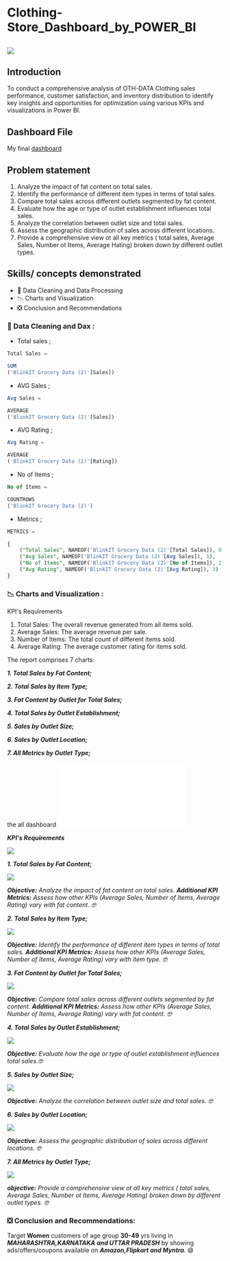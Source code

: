 # Clothing-Store_Dashboard_by_POWER_BI

![](https://github.com/Othmane-data/Clothing-Store_Dashboard_by_POWER_BI/blob/main/MY-OTH-DATA.pbix)
---
## Introduction

To conduct a comprehensive analysis of OTH-DATA Clothing sales performance, customer satisfaction, and inventory distribution to identify key insights and opportunities for optimization using various KPIs and visualizations in Power BI.

## Dashboard File

My final [dashboard](OTH-DATA.pdf)

## Problem statement

1. Analyze the impact of fat content on total sales.
2. Identify the performance of different item types in terms of total sales.
3. Compare total sales across different outlets segmented by fat content.
4. Evaluate how the age or type of outlet establishment influences total sales.
5. Analyze the correlation between outlet size and total sales. 
6. Assess the geographic distribution of sales across different locations. 
7. Provide a comprehensive view ot all key metrics ( total sales, Average Sales, Number ot Items, Average Hating) broken down by different outlet types. 

## Skills/ concepts demonstrated

- 🧮 Data Cleaning and Data Processing
- 📉 Charts and Visualization
- ❎ Conclusion and Recommendations

### 🧮 Data Cleaning and Dax :

- Total sales ;
```sql
Total Sales =

SUM
('BlinkIT Grocery Data (2)'[Sales])
```


- AVG Sales ;
```sql
Avg Sales =

AVERAGE
('BlinkIT Grocery Data (2)'[Sales])
```

- AVG Rating ;
```sql
Avg Rating =

AVERAGE
('BlinkIT Grocery Data (2)'[Rating])
```

- No of Items ;
```sql
No of Items =

COUNTROWS
('BlinkIT Grocery Data (2)')
```

- Metrics ;
```sql
METRICS =

{
    ("Total Sales", NAMEOF('BlinkIT Grocery Data (2)'[Total Sales]), 0),
    ("Avg Sales", NAMEOF('BlinkIT Grocery Data (2)'[Avg Sales]), 1),
    ("No of Items", NAMEOF('BlinkIT Grocery Data (2)'[No of Items]), 2),
    ("Avg Rating", NAMEOF('BlinkIT Grocery Data (2)'[Avg Rating]), 3)
}

```
### 📉 Charts and Visualization :

KPI's Requirements
1.	Total Sales: The overall revenue generated from all items sold.
2.	Average Sales: The average revenue per sale.
3.	Number of Items: The total count of different items sold.
4.	Average Rating: The average customer rating for items sold.


The report comprises 7 charts:

___1. Total Sales by Fat Content;___

___2. Total Sales by Item Type;___

___3. Fat Content by Outlet for Total Sales;___

___4. Total Sales by Outlet Establishment;___

___5. Sales by Outlet Size;___

___6. Sales by Outlet Location;___

___7. All Metrics by Outlet Type;___


 the all dashboard ![](OTH-DATA.pdf)

___KPI's Requirements___

![](kpi's.PNG)

___1. Total Sales by Fat Content;___

![](fat-content.PNG)

___Objective:__ Analyze the impact of fat content on total sales.
__Additional KPI Metrics:__ Assess how other KPIs (Average Sales, Number of Items, Average Rating) vary with fat content.
🤓_

___2. Total Sales by Item Type;___


![](item-type.PNG)

___Objective:__ Identify the performance of different item types in terms of total sales.
__Additional KPI Metrics:__ Assess how other KPIs (Average Sales, Number of Items, Average Rating) vary with item type.
🤓_

___3. Fat Content by Outlet for Total Sales;___

![](fat-by-outlet.PNG)

___Objective:__ Compare total sales across different outlets segmented by fat content.
__Additional KPI Metrics:__ Assess how other KPIs (Average Sales, Number of Items, Average Rating) vary with fat content.
🤓_

___4. Total Sales by Outlet Establishment;___

![](outlet-establishement.PNG)

___Objective:__ Evaluate how the age or type of outlet establishment influences total sales.🤓_

___5. Sales by Outlet Size;___

![](outlet-size.PNG)

___Objective:__ Analyze the correlation between outlet size and total sales. 🤓_

___6. Sales by Outlet Location;___

![](outlet-location.PNG)

___Objective:__ Assess the geographic distribution of sales across different locations. 🤓_

___7. All Metrics by Outlet Type;___

![](outlet-type.PNG)

___objective:__ Provide a comprehensive view ot all key metrics ( total sales, Average Sales, Number ot Items, Average Hating) broken down by different outlet types. 🤓_


### ❎ Conclusion and Recommendations:

Target __Women__ customers of age group __30-49__ yrs living in ___MAHARASHTRA,KARNATAKA and UTTAR PRADESH___ by showing ads/offers/coupons available on ___Amazon,Flipkart and Myntra___. 😄


